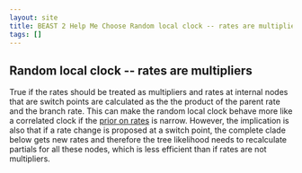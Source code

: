 ```yaml
---
layout: site
title: BEAST 2 Help Me Choose Random local clock -- rates are multipliers
tags: []
---
```


## Random local clock -- rates are multipliers

True if the rates should be treated as multipliers and rates at internal nodes that are switch points are calculated as the the product of the parent rate and the branch rate.
This can make the random local clock behave more like a correlated clock if the [prior on rates](/RandomLocalClock/RatesPrior/) is narrow. 
However, the implication is also that if a rate change is proposed at a switch point, the complete clade below gets new rates and therefore the tree likelihood needs to recalculate partials for all these nodes, which is less efficient than if rates are not multipliers.